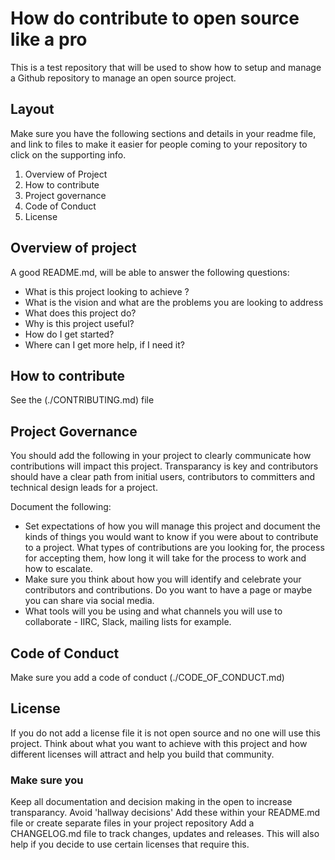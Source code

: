 # How do contribute to open source like a pro

This is a test repository that will be used to show how to setup and manage a Github repository to manage an open source project.

## Layout

Make sure you have the following sections and details in your readme file, and link to files to make it easier for people coming to your repository to click on the supporting info.

1. Overview of Project
2. How to contribute
3. Project governance
4. Code of Conduct
5. License

## Overview of project

A good README.md, will be able to answer the following questions:

* What is this project looking to achieve ?
* What is the vision and what are the problems you are looking to address
* What does this project do?
* Why is this project useful?
* How do I get started?
* Where can I get more help, if I need it?

## How to contribute

See the (./CONTRIBUTING.md) file

## Project Governance

You should add the following in your project to clearly communicate how contributions will impact this project. Transparancy is key and contributors should have a clear path from initial users, contributors to committers and technical design leads for a project.

Document the following:

* Set expectations of how you will manage this project and document the kinds of things you would want to know if you were about to contribute to a project. What types of contributions are you looking for, the process for accepting them, how long it will take for the process to work and how to escalate.
* Make sure you think about how you will identify and celebrate your contributors and contributions. Do you want to have a page or maybe you can share via social media.
* What tools will you be using and what channels you will use to collaborate - IIRC, Slack, mailing lists for example.

## Code of Conduct

Make sure you add a code of conduct (./CODE_OF_CONDUCT.md)

## License

If you do not add a license file it is not open source and no one will use this project. Think about what you want to achieve with this project and how different licenses will attract and help you build that community.

### Make sure you

Keep all documentation and decision making in the open to increase transparancy. Avoid 'hallway decisions'
Add these within your README.md file or create separate files in your project repository
Add a CHANGELOG.md file to track changes, updates and releases. This will also help if you decide to use certain licenses that require this.
